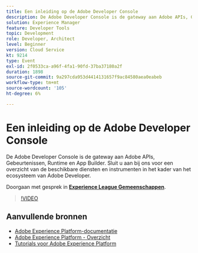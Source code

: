 ```yaml
---
title: Een inleiding op de Adobe Developer Console
description: De Adobe Developer Console is de gateway aan Adobe APIs, Gebeurtenissen, Runtime en App Builder. Sluit u aan bij ons voor een overzicht van de beschikbare diensten en instrumenten in het kader van het ecosysteem van Adobe Developer.
solution: Experience Manager
feature: Developer Tools
topic: Development
role: Developer, Architect
level: Beginner
version: Cloud Service
kt: 9214
type: Event
exl-id: 2f0533ca-a96f-4fa1-90fd-37ba37180a2f
duration: 1898
source-git-commit: 9a297cda953d4414131657f9ac84580aea0eabeb
workflow-type: tm+mt
source-wordcount: '105'
ht-degree: 6%

---
```


# Een inleiding op de Adobe Developer Console

De Adobe Developer Console is de gateway aan Adobe APIs, Gebeurtenissen, Runtime en App Builder. Sluit u aan bij ons voor een overzicht van de beschikbare diensten en instrumenten in het kader van het ecosysteem van Adobe Developer.

Doorgaan met gesprek in **[Experience League Gemeenschappen](https://adobe.ly/2Y2DDld)**.

>[!VIDEO](https://video.tv.adobe.com/v/337771/?quality=12&learn=on&hidetitle=true)

## Aanvullende bronnen

- [Adobe Experience Platform-documentatie](https://experienceleague.adobe.com/docs/experience-platform.html)
- [Adobe Experience Platform - Overzicht](https://experienceleague.adobe.com/docs/experience-platform/landing/home.html)
- [Tutorials voor Adobe Experience Platform](https://experienceleague.adobe.com/docs/platform-learn/tutorials/overview.html?lang=nl)
